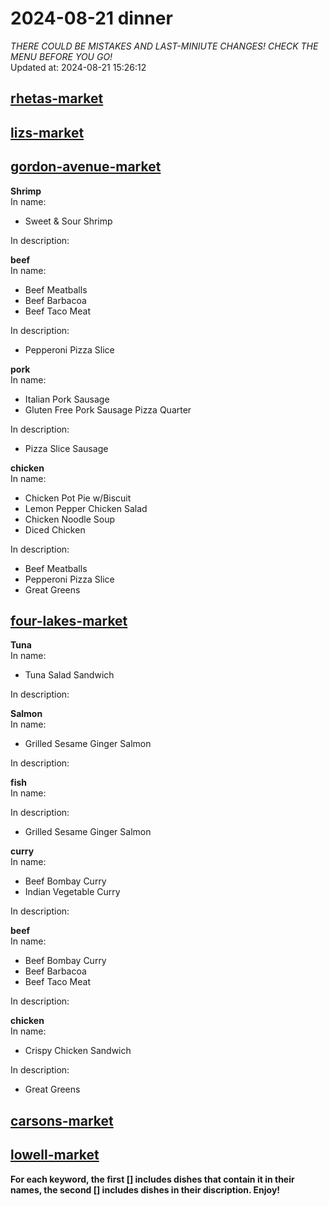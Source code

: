 # 2024-08-21 dinner  
*THERE COULD BE MISTAKES AND LAST-MINIUTE CHANGES! CHECK THE MENU BEFORE YOU GO!*  
Updated at: 2024-08-21 15:26:12  
## [rhetas-market](https://wisc-housingdining.nutrislice.com/menu/rhetas-market/dinner/2024-08-21)  
## [lizs-market](https://wisc-housingdining.nutrislice.com/menu/lizs-market/dinner/2024-08-21)  
## [gordon-avenue-market](https://wisc-housingdining.nutrislice.com/menu/gordon-avenue-market/dinner/2024-08-21)  
**Shrimp**  
In name:   
 - Sweet & Sour Shrimp  
  
In description:   
  
**beef**  
In name:   
 - Beef Meatballs  
 - Beef Barbacoa  
 - Beef Taco Meat  
  
In description:   
 - Pepperoni Pizza Slice  
  
**pork**  
In name:   
 - Italian Pork Sausage  
 - Gluten Free Pork Sausage Pizza Quarter  
  
In description:   
 - Pizza Slice Sausage  
  
**chicken**  
In name:   
 - Chicken Pot Pie w/Biscuit  
 - Lemon Pepper Chicken Salad  
 - Chicken Noodle Soup  
 - Diced Chicken  
  
In description:   
 - Beef Meatballs  
 - Pepperoni Pizza Slice  
 - Great Greens  
  
## [four-lakes-market](https://wisc-housingdining.nutrislice.com/menu/four-lakes-market/dinner/2024-08-21)  
**Tuna**  
In name:   
 - Tuna Salad Sandwich  
  
In description:   
  
**Salmon**  
In name:   
 - Grilled Sesame Ginger Salmon  
  
In description:   
  
**fish**  
In name:   
  
In description:   
 - Grilled Sesame Ginger Salmon  
  
**curry**  
In name:   
 - Beef Bombay Curry  
 - Indian Vegetable Curry  
  
In description:   
  
**beef**  
In name:   
 - Beef Bombay Curry  
 - Beef Barbacoa  
 - Beef Taco Meat  
  
In description:   
  
**chicken**  
In name:   
 - Crispy Chicken Sandwich  
  
In description:   
 - Great Greens  
  
## [carsons-market](https://wisc-housingdining.nutrislice.com/menu/carsons-market/dinner/2024-08-21)  
## [lowell-market](https://wisc-housingdining.nutrislice.com/menu/lowell-market/dinner/2024-08-21)  
  
**For each keyword, the first [] includes dishes that contain it in their names, the second [] includes dishes in their discription. Enjoy!**  
